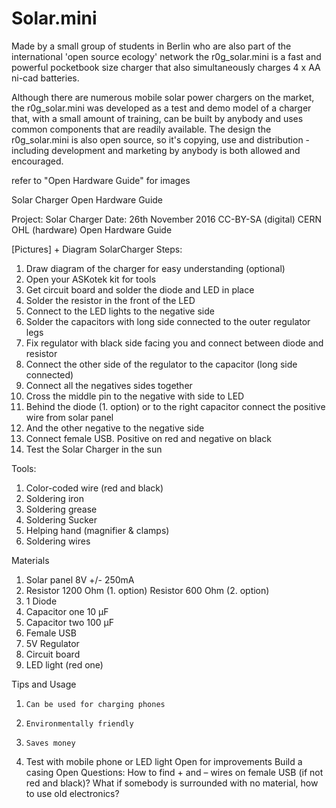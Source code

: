 # Solar.mini

Made by a small group of students in Berlin who are also part of the international 'open source ecology' network the r0g_solar.mini is a fast and powerful pocketbook size charger that also simultaneously charges 4 x AA ni-cad batteries.

Although there are numerous mobile solar power chargers on the market, the r0g_solar.mini was developed as a test and demo model of a charger that, with a small amount of training, can be built by anybody and uses common components that are readily available. The design the r0g_solar.mini is also open source, so it's copying, use and distribution - including development and marketing by anybody is both allowed and encouraged.



refer to "Open Hardware Guide" for images

Solar Charger
Open Hardware Guide

Project: Solar Charger
Date: 26th November 2016
CC-BY-SA (digital) CERN OHL (hardware)
Open Hardware Guide

[Pictures] + Diagram SolarCharger
Steps:
1. Draw diagram of the charger for easy understanding (optional)
2. Open your ASKotek kit for tools
3. Get circuit board and solder the diode and LED in place
4. Solder the resistor in the front of the LED
5. Connect to the LED lights to the negative side
6. Solder the capacitors with long side connected to the outer regulator legs
7. Fix regulator with black side facing you and connect between diode and resistor
8. Connect the other side of the regulator to the capacitor  (long side connected)
9. Connect all the negatives sides together
10. Cross the middle pin to the negative with side to LED
11. Behind the diode (1. option) or to the right capacitor connect the positive wire from solar panel
12. And the other negative to the negative side
13. Connect female USB. Positive on red and negative on black
14. Test the Solar Charger in the sun
 
Tools:
1. Color-coded wire (red and black)
2. Soldering iron
3. Soldering grease
4. Soldering Sucker
5. Helping hand (magnifier & clamps)
6. Soldering wires

Materials
1. Solar panel 8V +/- 250mA
2. Resistor 1200 Ohm (1. option)
Resistor 600 Ohm (2. option)
3. 1 Diode
4. Capacitor one 10 µF
5. Capacitor two 100 µF
6. Female USB
7. 5V Regulator
8. Circuit board
9. LED light (red one)

Tips and Usage
1.     Can be used for charging phones
2.     Environmentally friendly
3.     Saves money
4.   Test with mobile phone or LED light
Open for improvements
Build a casing
Open Questions:
How to find + and – wires on female USB (if not red and black)?
What if somebody is surrounded with no material, how to use old electronics?
